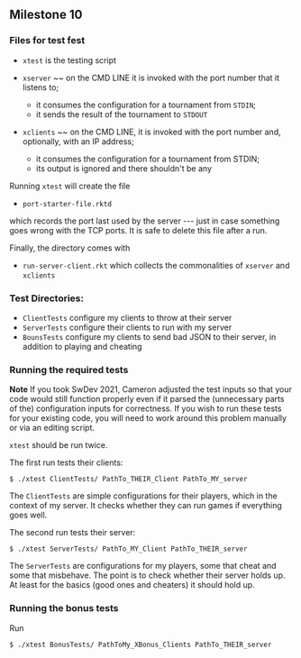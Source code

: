 ## Milestone 10

### Files for test fest 

- `xtest` is the testing script 

- `xserver` ~~ on the CMD LINE it is invoked with the port number that it listens to; 
  - it consumes the configuration for a tournament from `STDIN`; 
  - it sends the result of the tournament to `STDOUT`
  
- `xclients` ~~ on the CMD LINE, it is invoked with the port number and, optionally, with an IP address; 
  - it consumes the configuration for a tournament from STDIN;
  - its output is ignored and there shouldn't be any 

Running `xtest` will create the file

- `port-starter-file.rktd`

which records the port last used by the server --- just in case something goes wrong with the TCP ports. 
It is safe to delete this file after a run. 

Finally, the directory comes with 

- `run-server-client.rkt` which collects the commonalities of `xserver` and `xclients`

### Test Directories:

- `ClientTests` configure my clients to throw at their server
- `ServerTests` configure their clients to run with my server 
- `BounsTests` configure my clients to send bad JSON to their server, in addition to playing and cheating 

### Running the required tests

**Note** If you took SwDev 2021, Cameron adjusted the test inputs so
  that your code would still function properly even if it parsed the
  (unnecessary parts of the) configuration inputs for correctness. If
  you wish to run these tests for your existing code, you will need to
  work around this problem manually or via an editing script. 

`xtest` should be run twice. 

The first run tests their clients: 

```
$ ./xtest ClientTests/ PathTo_THEIR_Client PathTo_MY_server 
```

The `ClientTests` are simple configurations for their players, 
which in the context of my server. It checks whether they can run games if everything goes well. 


The second run tests their server: 

```
$ ./xtest ServerTests/ PathTo_MY_Client PathTo_THEIR_server
```

The `ServerTests` are configurations for my players, some that cheat and some that misbehave. The point is to check whether their server holds up. At least for the basics (good ones and cheaters) it should hold up. 

### Running the bonus tests

Run 

```
$ ./xtest BonusTests/ PathToMy_XBonus_Clients PathTo_THEIR_server
```

